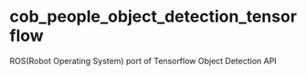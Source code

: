 # cob_people_object_detection_tensorflow
ROS(Robot Operating System) port of Tensorflow Object Detection API 
